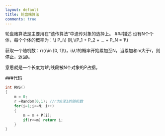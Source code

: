 ```yaml
---
layout: default
title: 轮盘赌算法
comments: true
---
```

轮盘赌算法是主要用在“遗传算法”中遗传对象的选择上。
###描述
设有N个个体，每个个体的概率为：\\( P_i\\) 则,\\(P_1 + P_2 + ... + P_N = 1\\)

获取一个随机数：r\\(r\in [0, 1]\\)，i从1的概率开始累加至N，当累加和m大于r，则停止，返回i。

意思就是一个长度为1的线段被N个对象的P占据。

###代码

```c++
int RWS()
{
    m = 0;
    r =Random(0,1); //r为0至1的随机数
    for(i=1;i<=N; i++)
    {
        m = m + P[i];
        if(r<=m) return i;
    }
}

```

